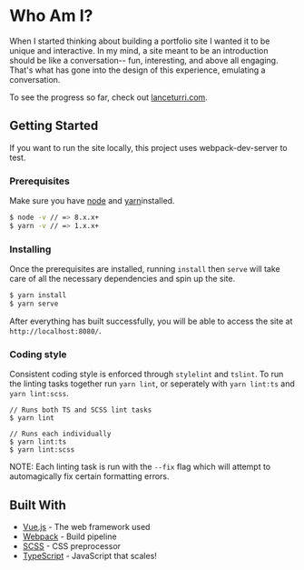 # Who Am I?

When I started thinking about building a portfolio site I wanted it to be unique and interactive. In my mind, a site meant to be an introduction should be like a conversation-- fun, interesting, and above all engaging. That's what has gone into the design of this experience, emulating a conversation.

To see the progress so far, check out [lanceturri.com](lanceturri.com).


## Getting Started

If you want to run the site locally, this project uses webpack-dev-server to test.

### Prerequisites

Make sure you have [node](https://nodejs.org/) and [yarn](https://yarnpkg.com/)installed.

```bash
$ node -v // => 8.x.x+
$ yarn -v // => 1.x.x+
```

### Installing

Once the prerequisites are installed, running `install` then `serve` will take care of all the necessary dependencies and spin up the site.

```bash
$ yarn install
$ yarn serve
```

After everything has built successfully, you will be able to access the site at `http://localhost:8080/`.


### Coding style

Consistent coding style is enforced through `stylelint` and `tslint`. To run the linting tasks together run `yarn lint`, or seperately with `yarn lint:ts` and `yarn lint:scss`.

```
// Runs both TS and SCSS lint tasks
$ yarn lint 

// Runs each individually
$ yarn lint:ts
$ yarn lint:scss
```

NOTE: Each linting task is run with the `--fix` flag which will attempt to automagically fix certain formatting errors.

## Built With

* [Vue.js](http://www.vuejs.org) - The web framework used
* [Webpack](https://webpack.js.org/) - Build pipeline
* [SCSS](https://sass-lang.com/) - CSS preprocessor
* [TypeScript](http://www.typescriptlang.org/) - JavaScript that scales!
